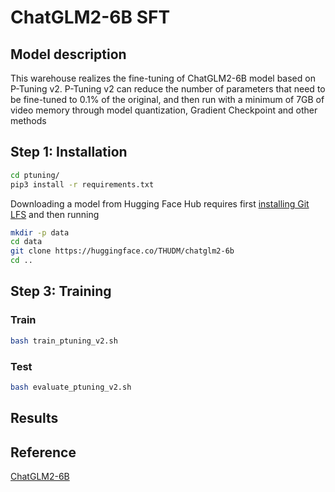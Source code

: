# ChatGLM2-6B SFT

## Model description

This warehouse realizes the fine-tuning of ChatGLM2-6B model based on P-Tuning v2. P-Tuning v2 can reduce the number of parameters that need to be fine-tuned to 0.1% of the original, and then run with a minimum of 7GB of video memory through model quantization, Gradient Checkpoint and other methods

## Step 1: Installation

```bash
cd ptuning/
pip3 install -r requirements.txt
```

Downloading a model from Hugging Face Hub requires first [installing Git LFS](https://docs.github.com/zh/repositories/working-with-files/managing-large-files/installing-git-large-file-storage) and then running

```bash
mkdir -p data
cd data 
git clone https://huggingface.co/THUDM/chatglm2-6b
cd ..
```

## Step 3: Training

### Train

```bash
bash train_ptuning_v2.sh
```

### Test

```bash
bash evaluate_ptuning_v2.sh
```

## Results

## Reference

[ChatGLM2-6B](https://github.com/THUDM/ChatGLM2-6B/tree/main/ptuning)

